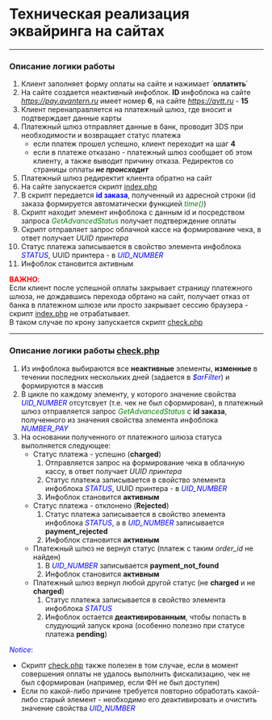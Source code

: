 # Техническая реализация эквайринга на сайтах

---

### Описание логики работы

   1. Клиент заполняет форму оплаты на сайте и нажимает ՛**оплатить**՛
   2. На сайте создается неактивный инфоблок. **ID** инфоблока на сайте *https://pay.avantern.ru* имеет номер **6**, на сайте *https://avtt.ru* - **15**
   3. Клиент перенаправляется на платежный шлюз, где вносит и подтверждает данные карты
   4. Платежный шлюз отправляет данные в банк, проводит 3DS при необходимости и возвращает статус платежа
        - если платеж прошел успешно, клиент переходит на шаг **4**
        - если в платеже отказано - платежный шлюз сообщает об этом клиенту, а также выводит причину отказа. Редиректов со страницы оплаты ***не происходит***
   5. Платежный шлюз редиректит клиента обратно на сайт
   6. На сайте запускается скрипт [index.php](https://github.com/Avantern-LLC/sites-payment/blob/release/pay.avantern/index.php)
   7. В скрипт передается <font color='blue'>**id заказа**</font>, полученный из адресной строки (id заказа формируется автоматически функцией <font color='green'>*time()*</font>)
   8. Скрипт находит элемент инфоблока с данным id и посредством запроса <font color='green'>*GetAdvancedStatus*</font> получает подтверждение оплаты
   9. Скрипт отправляет запрос облачной кассе на формирование чека, в ответ получает *UUID принтера*
   10. Статус платежа записывается в свойство элемента инфоблока <font color='blue'>*STATUS*</font>, UUID принтера - в <font color='blue'>*UID_NUMBER*</font>
   11. Инфоблок становится активным

<font color='red'>**ВАЖНО**</font>:<br>
Если клиент после успешной оплаты закрывает страницу платежного шлюза, не дождавшись перехода обртано на сайт, получает отказ от банка в платежном шлюзе или просто закрывает сессию браузера - скрипт [index.php](https://github.com/Avantern-LLC/sites-payment/blob/release/pay.avantern/index.php) не отрабатывает.<br>
В таком случае по крону запускается скрипт [check.php](https://github.com/Avantern-LLC/sites-payment/blob/release/pay.avantern/check.php)

---

### Описание логики работы [check.php](https://github.com/Avantern-LLC/sites-payment/blob/release/pay.avantern/check.php)

   1. Из инфоблока выбираются все **неактивные** элементы, **изменные** в течении последних нескольких дней (задается в <font color='blue'>*$arFilter*</font>) и формируются в массив
   2. В цикле по каждому элементу, у которого значение свойства <font color='blue'>*UID_NUMBER*</font> отсутсвует (т.е. чек не был сформирован), в платежный шлюз отправляется запрос <font color='green'>*GetAdvancedStatus*</font> с **id заказа**, полученного из значения свойства элемента инфоблока <font color='blue'>*NUMBER_PAY*</font>
   3. На основании полученного от платежного шлюза статуса выполняется следующее:
        - Статус платежа - успешно (**charged**)
            1. Отправляется запрос на формирование чека в облачную кассу, в ответ получает *UUID принтера*
            2. Статус платежа записывается в свойство элемента инфоблока <font color='blue'>*STATUS*</font>, UUID принтера - в <font color='blue'>*UID_NUMBER*</font>
            3. Инфоблок становится **активным**
        - Статус платежа - отклонено (**Rejected**)
            1. Статус платежа записывается в свойство элемента инфоблока <font color='blue'>*STATUS*</font>, а в <font color='blue'>*UID_NUMBER*</font> записывается **payment_rejected**
            2. Инфоблок становится **активным**
        - Платежный шлюз не вернул статус (платеж с таким *order_id* не найден)
            1. В <font color='blue'>*UID_NUMBER*</font> записывается **payment_not_found**
            2. Инфоблок становится **активным**
        - Платежный шлюз вернул любой другой статус (не **charged** и не **charged**)
            1. Статус платежа записывается в свойство элемента инфоблока <font color='blue'>*STATUS*</font>
            2. Инфоблок остается **деактивированным**, чтобы попасть в слудующий запуск крона (особенно полезно при статусе платежа **pending**)
   
<font color='blue'>*Notice*</font>:<br>

  - Скрипт [check.php](https://github.com/Avantern-LLC/sites-payment/blob/release/pay.avantern/check.php) также полезен в том случае, если в момент совершения оплаты не удалось выполнить фискализацию, чек не был сформирован (например, если ФН не был доступен)
  - Если по какой-либо причине требуется повторно обработать какой-либо старый элемент - необходимо его деактивировать и очистить значение свойства <font color='blue'>*UID_NUMBER*</font>
